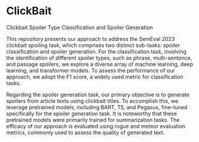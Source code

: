 # ClickBait
Clickbait Spoiler Type Classification and Spoiler Generation

This repository presents our approach to address the SemEval 2023 clickbait spoiling task, which comprises two distinct sub-tasks: spoiler classification and spoiler generation. For the classification task, involving the identification of different spoiler types, such as phrase, multi-sentence, and passage spoilers, we explore a diverse array of machine learning, deep learning, and transformer models. To assess the performance of our approach, we adopt the F1 score, a widely used metric for classification tasks.

Regarding the spoiler generation task, our primary objective is to generate spoilers from article texts using clickbait titles. To accomplish this, we leverage pretrained models, including BART, T5, and Pegasus, fine-tuned specifically for the spoiler generation task. It is noteworthy that these pretrained models were primarily trained for summarization tasks. The efficacy of our approach is evaluated using rogue and meteor evaluation metrics, commonly used to assess the quality of generated text.
